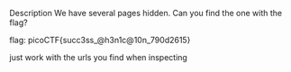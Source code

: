 Description
We have several pages hidden. Can you find the one with the flag?

flag: picoCTF{succ3ss_@h3n1c@10n_790d2615}

just work with the urls you find when inspecting

